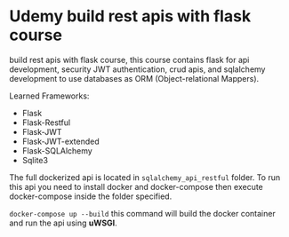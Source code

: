# Udemy build rest apis with flask course

build rest apis with flask course, this course contains flask for api development, security JWT authentication,
crud apis, and sqlalchemy development to use databases as ORM (Object-relational Mappers).

Learned Frameworks:

- Flask
- Flask-Restful
- Flask-JWT
- Flask-JWT-extended
- Flask-SQLAlchemy
- Sqlite3

The full dockerized api is located in `sqlalchemy_api_restful` folder. To run this api you need to install docker and docker-compose then execute docker-compose inside the folder specified.

`docker-compose up --build` this command will build the docker container and run the api using **uWSGI**.